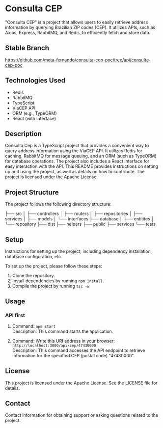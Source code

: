 # Consulta CEP

"Consulta CEP" is a project that allows users to easily retrieve address information by querying Brazilian ZIP codes (CEP). It utilizes APIs, such as Axios, Express, RabbitMQ, and Redis, to efficiently fetch and store data.

## Stable Branch

https://github.com/mota-fernando/consulta-cep-poc/tree/api/consulta-cep-poc

## Technologies Used

- Redis
- RabbitMQ
- TypeScript
- ViaCEP API
- ORM (e.g., TypeORM)
- React (with interface)

## Description

Consulta Cep is a TypeScript project that provides a convenient way to query address information using the ViaCEP API. It utilizes Redis for caching, RabbitMQ for message queuing, and an ORM (such as TypeORM) for database operations. The project also includes a React interface for easy interaction with the API. This README provides instructions on setting up and using the project, as well as details on how to contribute. The project is licensed under the Apache License.

## Project Structure

The project follows the following directory structure:

<p>
├── src                       
│   ├── controllers      
│   ├── routers
│   ├── repositories
│   ├── services
│   ├── models
│   └── interfaces
├── database
│   ├── entitites
│   └── repository
├── dist
├── helpers
├── public
├── services
└── tests
</p>

## Setup

Instructions for setting up the project, including dependency installation, database configuration, etc.

To set up the project, please follow these steps:

1. Clone the repository.
2. Install dependencies by running `npm install`.
3. Compile the project by running `tsc -w`

## Usage

### API first

1. Command: `npm start`<br />
    Description: This command starts the application.

2. Command: Write this URI address in your browser: `http://localhost:3000/api/cep/47430000` <br />
    Description: This command accesses the API endpoint to retrieve information for the specified CEP (postal code) "47430000".

## License

This project is licensed under the Apache License. See the [LICENSE](LICENSE) file for details.

## Contact

Contact information for obtaining support or asking questions related to the project.